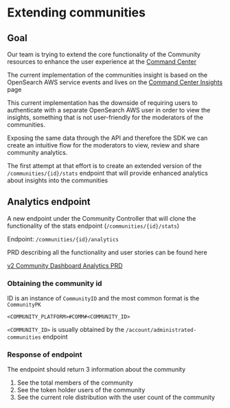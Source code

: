 # Extending communities

## Goal

Our team is trying to extend the core functionality of the Community resources to enhance the user experience at the [Command Center](https://cc.collab.land)

The current implementation of the communities insight is based on the OpenSearch AWS service events and lives on the [Command Center Insights](https://cc.collab.land/dashboard) page

This current implementation has the downside of requiring users to authenticate with a separate OpenSearch AWS user in order to view the insights, something that is not user-friendly for the moderators of the communities.

Exposing the same data through the API and therefore the SDK we can create an intuitive flow for the moderators to view, review and share community analytics.

The first attempt at that effort is to create an extended version of the `/communities/{id}/stats` endpoint that will provide enhanced analytics about insights into the communities

## Analytics endpoint

A new endpoint under the Community Controller that will clone the functionality of the stats endpoint (`/communities/{id}/stats`)

Endpoint: `/communities/{id}/analytics` 

PRD describing all the functionality and user stories can be found here

[v2 Community Dashboard Analytics PRD](https://docs.google.com/document/d/1qVgAFrI1fn0Bj8VQ8JHOUVE10u1N93CQy1hEtIezyCI/edit?usp=drivesdk)

### Obtaining the community id

ID is an instance of `CommunityID` and the most common format is the `CommunityPK` 

`<COMMUNITY_PLATFORM>#COMM#<COMMUNITY_ID>` 

`<COMMUNITY_ID>` is usually obtained by the `/account/administrated-communities` endpoint

### Response of endpoint

The endpoint should return 3 information about the community

1. See the total members of the community
2. See the token holder users of the community
3. See the current role distribution with the user count of the community